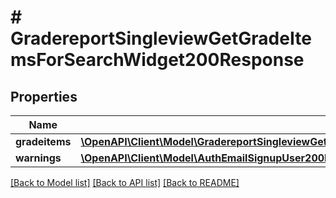 # # GradereportSingleviewGetGradeItemsForSearchWidget200Response

## Properties

Name | Type | Description | Notes
------------ | ------------- | ------------- | -------------
**gradeitems** | [**\OpenAPI\Client\Model\GradereportSingleviewGetGradeItemsForSearchWidget200ResponseGradeitemsInner[]**](GradereportSingleviewGetGradeItemsForSearchWidget200ResponseGradeitemsInner.md) |  |
**warnings** | [**\OpenAPI\Client\Model\AuthEmailSignupUser200ResponseWarningsInner[]**](AuthEmailSignupUser200ResponseWarningsInner.md) |  | [optional]

[[Back to Model list]](../../README.md#models) [[Back to API list]](../../README.md#endpoints) [[Back to README]](../../README.md)

